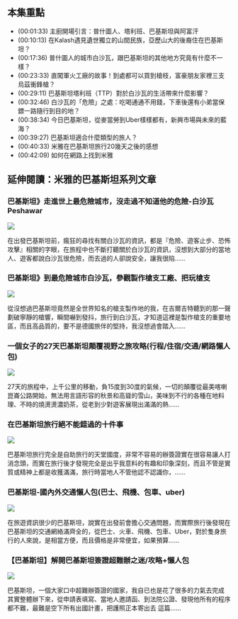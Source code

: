 ---
---


## 本集重點

* (00:01:33) 主廚開場引言：普什圖人、塔利班、巴基斯坦與阿富汗
* (00:10:13) 在Kalash遇見遺世獨立的山間民族，亞歷山大的後裔住在巴基斯坦？
* (00:17:36) 普什圖人的城市白沙瓦，跟巴基斯坦的其他地方究竟有什麼不一樣？
* (00:23:33) 直闖軍火工廠的故事！到處都可以買到槍枝，富豪朋友家裡三支烏茲衝鋒槍？
* (00:29:11) 巴基斯坦塔利班（TTP）對於白沙瓦的生活帶來什麼影響？
* (00:32:46) 白沙瓦的「危險」之處：吃喝通通不用錢，下車後還有小弟當保鏢一路隨行到目的地？
* (00:38:34) 今日巴基斯坦，從麥當勞到Uber樣樣都有，新興市場與未來的藍海？
* (00:39:27) 巴基斯坦適合什麼類型的旅人？
* (00:40:33) 米雅在巴基斯坦旅行20幾天之後的感想
* (00:42:09) 如何在網路上找到米雅

## 延伸閱讀：米雅的巴基斯坦系列文章

### 巴基斯坦》走進世上最危險城市，沒走過不知道他的危險-白沙瓦Peshawar

[![](https://i3.zi.org.tw/miyastravel/2021/06/1624782321-9086e0e890d77102655f1ab5175b2d07-1105x829.jpg)](https://miyastravel.com/blog/post/pakistan-peshawar)

在出發巴基斯坦前，瘋狂的尋找有關白沙瓦的資訊，都是『危險、遊客止步、恐怖攻擊』相關的字眼，在旅程中也不斷打聽關於白沙瓦的資訊，沒想到大部分的當地人、遊客都說白沙瓦很危險，而去過的人卻說安全，讓我很陷……

### 巴基斯坦》到最危險城市白沙瓦，參觀製作槍支工廠、把玩槍支

[![](https://i3.zi.org.tw/miyastravel/2021/06/1624734323-f539a39051664d90b9b819a706febc56-1105x829.jpg)](https://miyastravel.com/blog/post/peshawargun)

從沒想過巴基斯坦竟然是全世界知名的槍支製作地的我，在吉爾吉特聽到的那一聲劃破寧靜的槍響，瞬間嚇到發抖，旅行到白沙瓦，才知道這裡是製作槍支的重要地區，而且高品質的，要不是德國旅伴的堅持，我沒想過會踏入……

### 一個女子的27天巴基斯坦顛覆視野之旅攻略(行程/住宿/交通/網路懶人包)

[![](https://i3.zi.org.tw/miyastravel/2021/07/1626613097-1740c594c250ebf848eb93a00e15c7f6-1105x699.jpg)](https://miyastravel.com/blog/post/pakistan27days)

27天的旅程中，上千公里的移動，負15度到30度的氣候，一切的顛覆從最美喀喇崑崙公路開始，無法用言語形容的秋景和高聳的雪山，美味到不行的各種在地料理、不時的燒燙燙濃奶茶，從老到少對遊客展現出滿滿的熱……

### 在巴基斯坦旅行絕不能錯過的十件事

[![](https://i3.zi.org.tw/miyastravel/2021/06/1624092152-42a2904670d7984400872fedd5576497-1105x777.jpg)](https://miyastravel.com/blog/post/pakistan10things)

巴基斯坦旅行完全是自助旅行的天堂國度，非常不容易的辦簽證實在很容易讓人打消念頭，而實在旅行後才發現完全是出乎我意料的有趣和印象深刻，而且不管是實質或精神上都是收獲滿滿，旅行時當地人不管他認不認識你，……

### 巴基斯坦-國內外交通懶人包(巴士、飛機、包車、uber)

[![](https://i3.zi.org.tw/miyastravel/2021/06/1624732036-a5fbb480383f40b5532064c231a99d14-1105x777.jpg)](https://miyastravel.com/blog/post/pakistan_transportation)

在旅遊資訊很少的巴基斯坦，說實在出發前會擔心交通問題，而實際旅行後發現在巴基斯坦的交通網絡滿齊全的，從巴士、火車、飛機、包車、Uber，對於隻身旅行的人來說，是相當方便，而且價格是非常便宜，如果預算……

### 【巴基斯坦】解開巴基斯坦簽證超難辦之迷/攻略+懶人包

[![](https://miyastravel.com/wp-content/uploads/2021/05/1621420386-5b8aa17eac901a93a1cd3ae594cb9f0c.jpg)](https://miyastravel.com/blog/post/35653246)

巴基斯坦，一個大家口中超難辦簽證的國家，我自已也是花了很多的力氣去完成 其實整體辦下來，從申請表填寫、當地人邀請函、到法院公證、發現他所有的程序都不難，最難是空下所有出國計畫，把護照正本寄出去 這篇……
